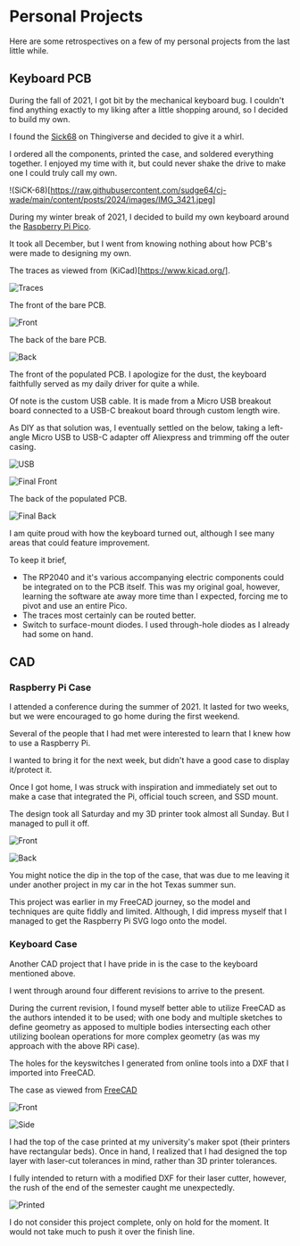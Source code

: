 # Personal Projects

Here are some retrospectives on a few of my personal projects from the last little while.

## Keyboard PCB

During the fall of 2021, I got bit by the mechanical keyboard bug. I couldn't find anything exactly to my liking after a little shopping around, so I decided to build my own.

I found the [Sick68](https://www.thingiverse.com/thing:3478494) on Thingiverse and decided to give it a whirl.

I ordered all the components, printed the case, and soldered everything together. I enjoyed my time with it, but could never shake the drive to make one I could truly call my own.

!(SiCK-68)[https://raw.githubusercontent.com/sudge64/cj-wade/main/content/posts/2024/images/IMG_3421.jpeg]

During my winter break of 2021, I decided to build my own keyboard around the [Raspberry Pi Pico](https://www.raspberrypi.com/products/raspberry-pi-pico/).

It took all December, but I went from knowing nothing about how PCB's were made to designing my own.

The traces as viewed from (KiCad)[https://www.kicad.org/].

![Traces](https://raw.githubusercontent.com/sudge64/cj-wade/main/content/posts/2024/images/keyboard_pcb_traces.png)

The front of the bare PCB.

![Front](https://raw.githubusercontent.com/sudge64/cj-wade/main/content/posts/2024/images/keyboard_pcb_front_crop.JPG)

The back of the bare PCB.

![Back](https://raw.githubusercontent.com/sudge64/cj-wade/main/content/posts/2024/images/keyboard_pcb_back_crop.JPG)

The front of the populated PCB. I apologize for the dust, the keyboard faithfully served as my daily driver for quite a while.

Of note is the custom USB cable. It is made from a Micro USB breakout board connected to a USB-C breakout board through custom length wire.

As DIY as that solution was, I eventually settled on the below, taking a left-angle Micro USB to USB-C adapter off Aliexpress and trimming off the outer casing.

![USB](https://raw.githubusercontent.com/sudge64/cj-wade/main/content/posts/2024/images/keyboard_final_plug.JPG)

![Final Front](https://raw.githubusercontent.com/sudge64/cj-wade/main/content/posts/2024/images/keyboard_final_front_crop.JPG)

The back of the populated PCB.

![Final Back](https://raw.githubusercontent.com/sudge64/cj-wade/main/content/posts/2024/images/keyboard_final_back_crop.JPG)

I am quite proud with how the keyboard turned out, although I see many areas that could feature improvement.

To keep it brief,

* The RP2040 and it's various accompanying electric components could be integrated on to the PCB itself. This was my original goal, however, learning the software ate away more time than I expected, forcing me to pivot and use an entire Pico.
* The traces most certainly can be routed better.
* Switch to surface-mount diodes. I used through-hole diodes as I already had some on hand.

## CAD

### Raspberry Pi Case

I attended a conference during the summer of 2021. It lasted for two weeks, but we were encouraged to go home during the first weekend.

Several of the people that I had met were interested to learn that I knew how to use a Raspberry Pi.

I wanted to bring it for the next week, but didn't have a good case to display it/protect it.

Once I got home, I was struck with inspiration and immediately set out to make a case that integrated the Pi, official touch screen, and SSD mount.

The design took all Saturday and my 3D printer took almost all Sunday. But I managed to pull it off.

![Front](https://raw.githubusercontent.com/sudge64/cj-wade/main/content/posts/2024/images/rpi_case_front.JPG)

![Back](https://raw.githubusercontent.com/sudge64/cj-wade/main/content/posts/2024/images/rpi_case_back.JPG)

You might notice the dip in the top of the case, that was due to me leaving it under another project in my car in the hot Texas summer sun.

This project was earlier in my FreeCAD journey, so the model and techniques are quite fiddly and limited. Although, I did impress myself that I managed to get the Raspberry Pi SVG logo onto the model.

### Keyboard Case

Another CAD project that I have pride in is the case to the keyboard mentioned above.

I went through around four different revisions to arrive to the present.

During the current revision, I found myself better able to utilize FreeCAD as the authors intended it to be used; with one body and multiple sketches to define geometry as apposed to multiple bodies intersecting each other utilizing boolean operations for more complex geometry (as was my approach with the above RPi case).

The holes for the keyswitches I generated from online tools into a DXF that I imported into FreeCAD.

The case as viewed from [FreeCAD](https://www.freecad.org/)

![Front](https://raw.githubusercontent.com/sudge64/cj-wade/main/content/posts/2024/images/keyboard_case_cad_front.png)

![Side](https://raw.githubusercontent.com/sudge64/cj-wade/main/content/posts/2024/images/keyboard_case_cad_side.png)

I had the top of the case printed at my university's maker spot (their printers have rectangular beds). Once in hand, I realized that I had designed the top layer with laser-cut tolerances in mind, rather than 3D printer tolerances.

I fully intended to return with a modified DXF for their laser cutter, however, the rush of the end of the semester caught me unexpectedly.

![Printed](https://raw.githubusercontent.com/sudge64/cj-wade/main/content/posts/2024/images/keyboard_plate_front_crop.JPG)

I do not consider this project complete, only on hold for the moment. It would not take much to push it over the finish line.
